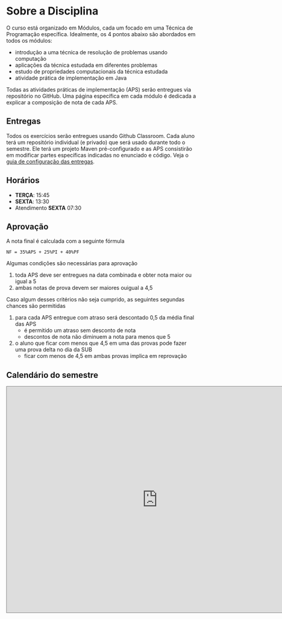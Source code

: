 # Sobre a Disciplina

O curso está organizado em Módulos, cada um focado em uma Técnica de Programação específica. Idealmente, os 4 pontos abaixo são abordados em todos os módulos:

* introdução a uma técnica de resolução de problemas usando computação
* aplicações da técnica estudada em diferentes problemas
* estudo de propriedades computacionais da técnica estudada
* atividade prática de implementação em Java

Todas as atividades práticas de implementação (APS) serão entregues via repositório no GitHub. Uma página específica em cada módulo é dedicada a explicar a composição de nota de cada APS.

## Entregas

Todos os exercícios serão entregues usando Github Classroom. Cada aluno terá um repositório individual (e privado) que será usado durante todo o semestre. Ele terá um projeto Maven pré-configurado e as APS consistirão em modificar partes específicas indicadas no enunciado e código. Veja o [guia de configuração das entregas](modulos/00-Algoritmos/entregas.md). 


## Horários

- **TERÇA**: 15:45
- **SEXTA**: 13:30
- Atendimento **SEXTA** 07:30

## Aprovação

A nota final é calculada com a seguinte fórmula

```
NF = 35%APS + 25%PI + 40%PF
```

Algumas condições são necessárias para aprovação

1. toda APS deve ser entregues na data combinada e obter nota maior ou igual a 5
2. ambas notas de prova devem ser maiores ouigual a 4,5

Caso algum desses critérios não seja cumprido, as seguintes segundas chances são permitidas

1. para cada APS entregue com atraso será descontado 0,5 da média final das APS
   * é permitido um atraso sem desconto de nota
   * descontos de nota não diminuem a nota para menos que 5
2. o aluno que ficar com menos que 4,5 em uma das provas pode fazer uma prova delta no dia da SUB
   * ficar com menos de 4,5 em ambas provas implica em reprovação


## Calendário do semestre

<iframe src="https://calendar.google.com/calendar/embed?height=600&wkst=2&bgcolor=%23ffffff&ctz=America%2FSao_Paulo&mode=AGENDA&showTabs=1&showCalendars=0&showTz=0&showPrint=0&showDate=1&hl=pt_BR&title&src=NjRlM2RhZWVjMTcyZjg0MmZhMjdiYmU4MjliZGE1MDIyODU4OGQwOWFlNmUyYWY1OWNjNTUxZDYxZTBkMDhmNUBncm91cC5jYWxlbmRhci5nb29nbGUuY29t&color=%234285F4" style="border:solid 1px #777" width="800" height="600" frameborder="0" scrolling="no"></iframe>